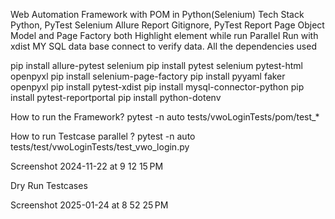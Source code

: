Web Automation Framework with POM in Python(Selenium)
Tech Stack
Python, PyTest
Selenium
Allure Report
Gitignore, PyTest Report
Page Object Model and Page Factory both
Highlight element while run
Parallel Run with xdist
MY SQL data base connect to verify data.
All the dependencies used


pip install allure-pytest selenium
pip install pytest selenium pytest-html openpyxl
pip install selenium-page-factory
pip install pyyaml faker openpyxl
pip install pytest-xdist
pip install mysql-connector-python
pip install pytest-reportportal
pip install python-dotenv



How to run the Framework?
pytest -n auto tests/vwoLoginTests/pom/test_*


How to run Testcase parallel ?
pytest -n auto tests/test/vwoLoginTests/test_vwo_login.py

Screenshot 2024-11-22 at 9 12 15 PM

Dry Run Testcases

Screenshot 2025-01-24 at 8 52 25 PM